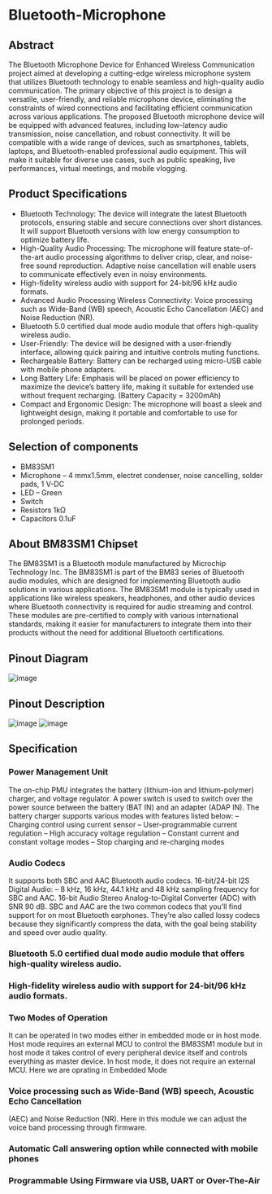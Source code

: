 # Bluetooth-Microphone
## Abstract
The Bluetooth Microphone Device for Enhanced Wireless Communication project aimed at developing a cutting-edge wireless microphone system that utilizes Bluetooth technology to enable seamless and high-quality audio communication. The primary objective of this project is to design a versatile, user-friendly, and reliable microphone device, eliminating the constraints of wired connections and facilitating efficient communication across various applications. The proposed Bluetooth microphone device will be equipped with advanced features, including low-latency audio transmission, noise cancellation, and robust connectivity. It will be compatible with a wide range of devices, such as smartphones, tablets, laptops, and Bluetooth-enabled professional audio equipment. This will make it suitable for diverse use cases, such as public speaking, live performances, virtual meetings, and mobile vlogging.

## Product Specifications
* Bluetooth Technology: The device will integrate the latest Bluetooth protocols, ensuring stable and secure connections over short distances. It will support Bluetooth versions with low energy consumption to optimize battery life.
* High-Quality Audio Processing: The microphone will feature state-of-the-art audio processing algorithms to deliver crisp, clear, and noise-free sound reproduction. Adaptive noise cancellation will enable users to communicate effectively even in noisy environments.
* High-fidelity wireless audio with support for 24-bit/96 kHz audio formats.
* Advanced Audio Processing Wireless Connectivity: Voice processing such as Wide-Band (WB) speech, Acoustic Echo Cancellation (AEC) and Noise Reduction (NR).
* Bluetooth 5.0 certified dual mode audio module that offers high-quality wireless audio.
* User-Friendly: The device will be designed with a user-friendly interface, allowing quick pairing and intuitive controls muting functions.
* Rechargeable Battery: Battery can be recharged using micro-USB cable with mobile phone adapters.
* Long Battery Life: Emphasis will be placed on power efficiency to maximize the device’s battery life, making it suitable for extended use without frequent recharging. (Battery Capacity = 3200mAh)
* Compact and Ergonomic Design: The microphone will boast a sleek and lightweight design, making it portable and comfortable to use for prolonged periods.

## Selection of components
* BM83SM1
* Microphone – 4 mmx1.5mm, electret condenser, noise cancelling, solder pads, 1 V-DC
* LED – Green
* Switch
* Resistors 1kΩ
* Capacitors 0.1uF

## About BM83SM1 Chipset
The BM83SM1 is a Bluetooth module manufactured by Microchip Technology Inc. The BM83SM1 is part of the BM83 series of Bluetooth audio modules, which are designed for implementing Bluetooth audio solutions in various applications. The BM83SM1 module is typically used in applications like wireless speakers, headphones, and other audio devices where Bluetooth connectivity is required for audio streaming and control.
These modules are pre-certified to comply with various international standards, making it easier for manufacturers to integrate them into their products without the need for additional Bluetooth certifications.

## Pinout Diagram
![image](https://github.com/malanban/Bluetooth-Microphone/assets/131769448/e4363269-d9c1-4cc1-9e1f-042af7f1ef8d)

## Pinout Description
![image](https://github.com/malanban/Bluetooth-Microphone/assets/131769448/2d4752c5-51dd-4c6e-b092-6fbe69b2a655)
![image](https://github.com/malanban/Bluetooth-Microphone/assets/131769448/470048b3-70e5-4ad2-872d-8b80890885ed)


## Specification

### Power Management Unit
The on-chip PMU integrates the battery (lithium-ion and lithium-polymer) charger, and voltage regulator. A power switch is used to switch over the power source between the battery (BAT IN) and an adapter (ADAP IN).
The battery charger supports various modes with features listed below:
– Charging control using current sensor
– User-programmable current regulation
– High accuracy voltage regulation
– Constant current and constant voltage modes
– Stop charging and re-charging modes
### Audio Codecs
It supports both SBC and AAC Bluetooth audio codecs.
16-bit/24-bit I2S Digital Audio: – 8 kHz, 16 kHz, 44.1 kHz and 48 kHz sampling frequency for SBC and AAC.
16-bit Audio Stereo Analog-to-Digital Converter (ADC) with SNR 90 dB.
SBC and AAC are the two common codecs that you’ll find support for on most Bluetooth earphones. They’re also called lossy codecs because they significantly compress the data, with the goal being stability and speed over audio quality.
### Bluetooth 5.0 certified dual mode audio module that offers high-quality wireless audio.
### High-fidelity wireless audio with support for 24-bit/96 kHz audio formats.
### Two Modes of Operation
It can be operated in two modes either in embedded mode or in host mode. Host mode requires an external MCU to control the BM83SM1 module but in host mode it takes control of every peripheral device itself and controls everything as master device. In host mode, it does not require an external MCU.
Here we are oprating in Embedded Mode
### Voice processing such as Wide-Band (WB) speech, Acoustic Echo Cancellation
(AEC) and Noise Reduction (NR).
Here in this module we can adjust the voice band processing through firmware.
### Automatic Call answering option while connected with mobile phones
### Programmable Using Firmware via USB, UART or Over-The-Air
